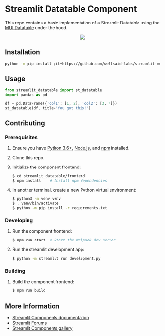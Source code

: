 # Streamlit Datatable Component

This repo contains a basic implementation of a Streamlit Datatable using the
[MUI Datatable](https://github.com/gregnb/mui-datatables) under the hood.

<div align="center">
	<img src="https://user-images.githubusercontent.com/19170080/38026128-eac9d506-3258-11e8-92a7-b0d06e5faa82.gif" />
</div>

## Installation

```bash
python -m pip install git+https://github.com/wellsaid-labs/streamlit-mui-datatable.git
```

## Usage

```python
from streamlit_datatable import st_datatable
import pandas as pd

df = pd.DataFrame({'col1': [1, 2], 'col2': [3, 4]})
st_datatable(df, title="You got this!")
```

## Contributing

### Prerequisites

1. Ensure you have [Python 3.6+](https://www.python.org/downloads/), [Node.js](https://nodejs.org),
   and [npm](https://docs.npmjs.com/downloading-and-installing-node-js-and-npm) installed.

2. Clone this repo.

3. Initialize the component frontend:

   ```bash
   $ cd streamlit_datatable/frontend
   $ npm install    # Install npm dependencies
   ```

4. In another terminal, create a new Python virtual environment:

   ```bash
   $ python3 -m venv venv
   $ . venv/bin/activate
   $ python -m pip install -r requirements.txt
   ```

### Developing

1. Run the component frontend:

   ```bash
   $ npm run start  # Start the Webpack dev server
   ```

2. Run the streamlit development app:

   ```bash
   $ python -m streamlit run development.py
   ```

### Building

1. Build the component frontend:

   ```bash
   $ npm run build
   ```

## More Information

* [Streamlit Components documentation](https://docs.streamlit.io/en/stable/streamlit_components.html)
* [Streamlit Forums](https://discuss.streamlit.io/tag/custom-components)
* [Streamlit Components gallery](https://www.streamlit.io/components)
